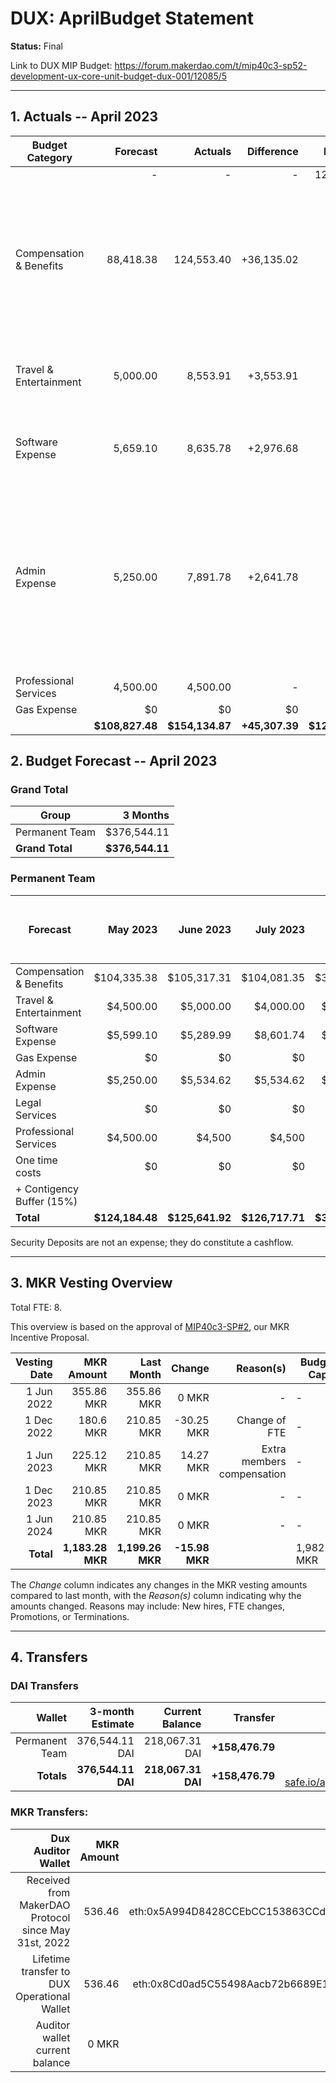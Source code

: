 # DUX: AprilBudget Statement

**Status:** Final

Link to DUX MIP Budget: https://forum.makerdao.com/t/mip40c3-sp52-development-ux-core-unit-budget-dux-001/12085/5

---

## 1. Actuals -- April 2023

| Budget Category           |  Forecast |  Actuals |  Difference |  Payments |                  Comment |
| --------------------------| -----------: | --------------: | --------------: | -----------: | --------------------------------------------------------------: |
|                              |         - |          - |          - |    124,145.68|                |
| Compensation & Benefits   |   88,418.38|      124,553.40|   +36,135.02 |    |Team Member was compensated for the months of February, March and April with funds previsously sent as deposits. |
| Travel & Entertainment    |   5,000.00|     8,553.91|      +3,553.91|          - |    Difference due to high team travel expenses realted to the Seoul offsite.|
| Software Expense          |   5,659.10|      8,635.78|   +2,976.68|    - | Difference due to higher Amazon Web Services costs.|
| Admin Expense             |    5,250.00|     7,891.78|      +2,641.78|          - |        Higher Payment Processor Fees due to team members' travel expenses for the month. Budget category reverted back to "Admin Expense". |
| Professional Services     |  4,500.00 |    4,500.00 |          - |          - |        - |
| Gas Expense               |        $0 |         $0 |         $0 |        $0  |            - |
|                        |**$108,827.48**|**$154,134.87**|**+45,307.39**|**$124,145.68**|           - |


## 2. Budget Forecast -- April 2023

### Grand Total

| Group           |     3 Months |
| --------------- | -----------: |
| Permanent Team  |     $376,544.11 |
| **Grand Total** | **$376,544.11** |

### Permanent Team

| Forecast                      | May 2023 | June 2023 | July 2023 | 3-month Total | MIP Quarterly Budget CAP from Feb 1st |
| ----------------------------- | -------------: | -----------: | ------------: | ------------: | -----------------------: |
| Compensation & Benefits      | $104,335.38     | $105,317.31  | $104,081.35    | $313,734.03  | $313,755 |
| Travel & Entertainment       | $4,500.00      | $5,000.00    | $4,000.00     | $13,500.00    |  $13,500 |
| Software Expense             | $5,599.10      | $5,289.99    | $8,601.74     | $19,490.83    | $21,600  |
| Gas Expense                  | $0             | $0           | $0            | $0            | $3,000   |
| Admin Expense             | $5,250.00      | $5,534.62    | $5,534.62     | $16,319.25    | $19,500  |
| Legal Services               | $0             | $0           | $0            | $0            | $0       |
| Professional Services        | $4,500.00      | $4,500       | $4,500        | $13,500       |  $22,500 |
| One time costs               | $0             | $0           | $0            | $0            |  $0      |
| + Contigency Buffer (15%)    |                |              |               |               |  $9,000  |
| **Total**                    |**$124,184.48** |**$125,641.92**|**$126,717.71**|**$376,544.11**| **$402,855** |

Security Deposits are not an expense; they do constitute a cashflow.

---

## 3. MKR Vesting Overview

Total FTE: 8.

This overview is based on the approval of [MIP40c3-SP#2](https://forum.makerdao.com/t/mip40c3-sp27-development-ux-core-unit-mkr-budget-dux-001/9777), our MKR Incentive Proposal.

| Vesting Date |       MKR Amount |       Last Month |    Change | Reason(s) | Budget Cap   | MKR Actuals |
| -----------: | ---------------: | ---------------: | --------: | --------: | ------------ | ----------- |
|   1 Jun 2022 |       355.86 MKR |       355.86 MKR |     0 MKR |         - | -            | 355.86      |
|  1 Dec 2022 |       180.6 MKR |       210.85 MKR |     -30.25 MKR |         Change of FTE | -            | 180.6           |
|   1 Jun 2023 |       225.12 MKR |       210.85 MKR |     14.27 MKR |   Extra members compensation | -            | -           |
|  1 Dec 2023 |       210.85 MKR |       210.85 MKR |     0 MKR |         - | -            | -           |
|   1 Jun 2024 |       210.85 MKR |       210.85 MKR |     0 MKR |         - | -            | -           |
|    **Total** | **1,183.28 MKR** | **1,199.26 MKR** | **-15.98 MKR** |           | 1,982.87 MKR | 536.46      |

The _Change_ column indicates any changes in the MKR vesting amounts compared to last month, with the _Reason(s)_ column indicating why the amounts changed. Reasons may include: New hires, FTE changes, Promotions, or Terminations.

---

## 4. Transfers

### DAI Transfers

|         Wallet | 3-month Estimate |    Current Balance |        Transfer |                                                                                                                    Multi-sig Address |
| -------------: | ---------------: | -----------------: | --------------: | -----------------------------------------------------------------------------------------------------------------------------------: |
| Permanent Team |      376,544.11 DAI |     218,067.31 DAI | **+158,476.79** | [0x8Cd0ad5C55498Aacb72b6689E1da5A284C69c0C7](https://gnosis-safe.io/app/#/safes/0x8Cd0ad5C55498Aacb72b6689E1da5A284C69c0C7/balances) |
|     **Totals** |  **376,544.11 DAI** | **218,067.31 DAI** | **+158,476.79** |https://gnosis-safe.io/app/eth:0x8Cd0ad5C55498Aacb72b6689E1da5A284C69c0C7/balances                                                                                                                                      |

### MKR Transfers:


|                                   Dux Auditor Wallet | MKR Amount |                              Multi-sig address |
| ---------------------------------------------------: | ---------: | ---------------------------------------------: |
| Received from MakerDAO Protocol since May 31st, 2022 |     536.46 | eth:0x5A994D8428CCEbCC153863CCdA9D2Be6352f89ad |
|          Lifetime transfer to DUX Operational Wallet |     536.46 | eth:0x8Cd0ad5C55498Aacb72b6689E1da5A284C69c0C7 |
|                       Auditor wallet current balance |      0 MKR |                                                |

